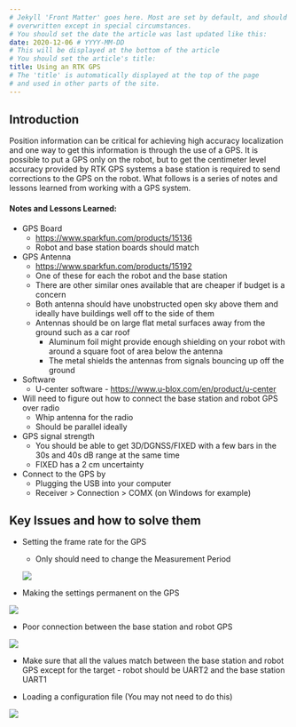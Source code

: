 ```yaml
---
# Jekyll 'Front Matter' goes here. Most are set by default, and should NOT be
# overwritten except in special circumstances.
# You should set the date the article was last updated like this:
date: 2020-12-06 # YYYY-MM-DD
# This will be displayed at the bottom of the article
# You should set the article's title:
title: Using an RTK GPS
# The 'title' is automatically displayed at the top of the page
# and used in other parts of the site.
---
```



## Introduction
Position information can be critical for achieving high accuracy localization and one way to get this information is through the use of a GPS. It is possible to put a GPS only on the robot, but to get the centimeter level accuracy provided by RTK GPS systems a base station is required to send corrections to the GPS on the robot. What follows is a series of notes and lessons learned from working with a GPS system.

#### Notes and Lessons Learned:
- GPS Board
  - https://www.sparkfun.com/products/15136
  - Robot and base station boards should match
- GPS Antenna
  - https://www.sparkfun.com/products/15192
  - One of these for each the robot and the base station
  - There are other similar ones available that are cheaper if budget is a concern
  - Both antenna should have unobstructed open sky above them and ideally have buildings well off to the side of them
  - Antennas should be on large flat metal surfaces away from the ground such as a car roof
    - Aluminum foil might provide enough shielding on your robot with around a square foot of area below the antenna
    - The metal shields the antennas from signals bouncing up off the ground
- Software
  - U-center software - https://www.u-blox.com/en/product/u-center
- Will need to figure out how to connect the base station and robot GPS over radio
  - Whip antenna for the radio
  - Should be parallel ideally
- GPS signal strength
  - You should be able to get 3D/DGNSS/FIXED with a few bars in the 30s and 40s dB range at the same time
  - FIXED has a 2 cm uncertainty
- Connect to the GPS by
  - Plugging the USB into your computer
  - Receiver > Connection > COMX (on Windows for example)

## Key Issues and how to solve them
- Setting the frame rate for the GPS
  - Only should need to change the Measurement Period

  ![](/assets/gps1.png)

- Making the settings permanent on the GPS

![](/assets/gps2.png)

- Poor connection between the base station and robot GPS


![](/assets/gps3.png)

- Make sure that all the values match between the base station and robot GPS except for the target - robot should be UART2 and the base station UART1

- Loading a configuration file (You may not need to do this)


![](/assets/gps4.png)

